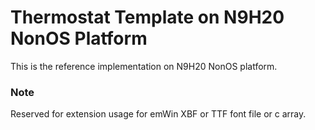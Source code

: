 # Thermostat Template on N9H20 NonOS Platform

This is the reference implementation on N9H20 NonOS platform.

### Note

Reserved for extension usage for emWin XBF or TTF font file or c array.
